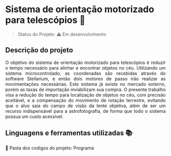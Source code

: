 # Sistema de orientação motorizado para telescópios :telescope:
> Status do Projeto:  :warning: Em desenvolvimento
## Descrição do projeto 

<p align="justify">
O objetivo do sistema de orientação motorizado para telescópios é reduzir o tempo necessário para alinhar e encontrar objetos no céu. Utilizando um sistema microcontrolado, as coordenadas são recebidas através do software Stellarium, e então dois motores de passo irão realizar as movimentações necessárias. Este sistema já existe no mercado externo, porém as taxas de importação inviabilizam sua compra. O presente trabalho visa a redução do tempo para localização de objetos no céu, com precisão aceitável, e a compensação do movimento de rotação terrestre, evitando que o alvo saia do campo de visão da lente objetiva, além de ser um recurso indispensável para a astrofotografia, de forma que todo o sistema possua um custo acessível.

</p>


## Linguagens e ferramentas utilizadas :books:

:file_folder: Pasta dos codigos do projeto: Programa
